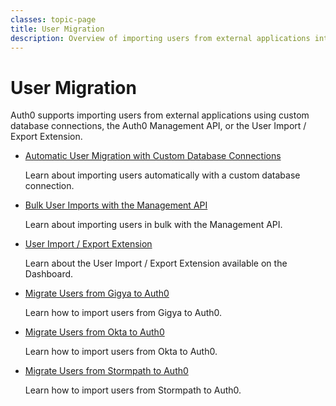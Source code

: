 ```yaml
---
classes: topic-page
title: User Migration
description: Overview of importing users from external applications into Auth0.
---
```


<!-- markdownlint-disable MD041 MD002 MD026 -->
<div class="topic-page-header">
  <div data-name="example" class="topic-page-badge"></div>
  <h1>User Migration</h1>
  <p>
    Auth0 supports importing users from external applications using custom database connections, the Auth0 Management API, or the User Import / Export Extension.
  </p>
</div>

<ul class="topic-links">
  <li>
    <i class="icon icon-budicon-715"></i><a href="/users/migrations/automatic">Automatic User Migration with Custom Database Connections</a>
    <p>
        Learn about importing users automatically with a custom database connection.
    </p>
  </li>
  <li>
    <i class="icon icon-budicon-715"></i><a href="/users/migrations/bulk-import">Bulk User Imports with the Management API</a>
    <p>
        Learn about importing users in bulk with the Management API.
    </p>
  </li>
  <li>
    <i class="icon icon-budicon-715"></i><a href="/extensions/user-import-export">User Import / Export Extension</a>
    <p>
        Learn about the User Import / Export Extension available on the Dashboard.
    </p>
  </li>
  <li>
    <i class="icon icon-budicon-715"></i><a href="/users/migrations/gigya">Migrate Users from Gigya to Auth0</a>
    <p>
        Learn how to import users from Gigya to Auth0.
    </p>
  </li>
  <li>
    <i class="icon icon-budicon-715"></i><a href="/users/migrations/okta">Migrate Users from Okta to Auth0</a>
    <p>
        Learn how to import users from Okta to Auth0.
    </p>
  </li>
  <li>
    <i class="icon icon-budicon-715"></i><a href="/users/migrations/gigya">Migrate Users from Stormpath to Auth0</a>
    <p>
        Learn how to import users from Stormpath to Auth0.
    </p>
  </li>
</ul>